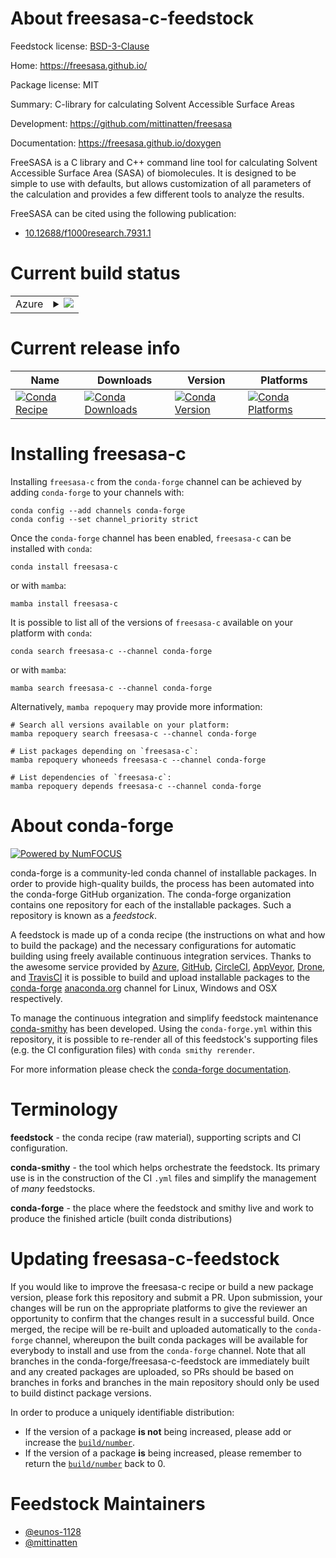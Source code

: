 About freesasa-c-feedstock
==========================

Feedstock license: [BSD-3-Clause](https://github.com/conda-forge/freesasa-c-feedstock/blob/main/LICENSE.txt)

Home: https://freesasa.github.io/

Package license: MIT

Summary: C-library for calculating Solvent Accessible Surface Areas

Development: https://github.com/mittinatten/freesasa

Documentation: https://freesasa.github.io/doxygen

FreeSASA is a C library and C++ command line tool for calculating Solvent Accessible Surface Area (SASA) of biomolecules.
It is designed to be simple to use with defaults, but allows customization of all parameters of the calculation and provides a few different tools to analyze the results.

FreeSASA can be cited using the following publication:
  - [10.12688/f1000research.7931.1](http://dx.doi.org/10.12688/f1000research.7931.1)

Current build status
====================


<table>
    
  <tr>
    <td>Azure</td>
    <td>
      <details>
        <summary>
          <a href="https://dev.azure.com/conda-forge/feedstock-builds/_build/latest?definitionId=26060&branchName=main">
            <img src="https://dev.azure.com/conda-forge/feedstock-builds/_apis/build/status/freesasa-c-feedstock?branchName=main">
          </a>
        </summary>
        <table>
          <thead><tr><th>Variant</th><th>Status</th></tr></thead>
          <tbody><tr>
              <td>linux_64</td>
              <td>
                <a href="https://dev.azure.com/conda-forge/feedstock-builds/_build/latest?definitionId=26060&branchName=main">
                  <img src="https://dev.azure.com/conda-forge/feedstock-builds/_apis/build/status/freesasa-c-feedstock?branchName=main&jobName=linux&configuration=linux%20linux_64_" alt="variant">
                </a>
              </td>
            </tr><tr>
              <td>linux_aarch64</td>
              <td>
                <a href="https://dev.azure.com/conda-forge/feedstock-builds/_build/latest?definitionId=26060&branchName=main">
                  <img src="https://dev.azure.com/conda-forge/feedstock-builds/_apis/build/status/freesasa-c-feedstock?branchName=main&jobName=linux&configuration=linux%20linux_aarch64_" alt="variant">
                </a>
              </td>
            </tr><tr>
              <td>linux_ppc64le</td>
              <td>
                <a href="https://dev.azure.com/conda-forge/feedstock-builds/_build/latest?definitionId=26060&branchName=main">
                  <img src="https://dev.azure.com/conda-forge/feedstock-builds/_apis/build/status/freesasa-c-feedstock?branchName=main&jobName=linux&configuration=linux%20linux_ppc64le_" alt="variant">
                </a>
              </td>
            </tr><tr>
              <td>osx_64</td>
              <td>
                <a href="https://dev.azure.com/conda-forge/feedstock-builds/_build/latest?definitionId=26060&branchName=main">
                  <img src="https://dev.azure.com/conda-forge/feedstock-builds/_apis/build/status/freesasa-c-feedstock?branchName=main&jobName=osx&configuration=osx%20osx_64_" alt="variant">
                </a>
              </td>
            </tr><tr>
              <td>osx_arm64</td>
              <td>
                <a href="https://dev.azure.com/conda-forge/feedstock-builds/_build/latest?definitionId=26060&branchName=main">
                  <img src="https://dev.azure.com/conda-forge/feedstock-builds/_apis/build/status/freesasa-c-feedstock?branchName=main&jobName=osx&configuration=osx%20osx_arm64_" alt="variant">
                </a>
              </td>
            </tr>
          </tbody>
        </table>
      </details>
    </td>
  </tr>
</table>

Current release info
====================

| Name | Downloads | Version | Platforms |
| --- | --- | --- | --- |
| [![Conda Recipe](https://img.shields.io/badge/recipe-freesasa--c-green.svg)](https://anaconda.org/conda-forge/freesasa-c) | [![Conda Downloads](https://img.shields.io/conda/dn/conda-forge/freesasa-c.svg)](https://anaconda.org/conda-forge/freesasa-c) | [![Conda Version](https://img.shields.io/conda/vn/conda-forge/freesasa-c.svg)](https://anaconda.org/conda-forge/freesasa-c) | [![Conda Platforms](https://img.shields.io/conda/pn/conda-forge/freesasa-c.svg)](https://anaconda.org/conda-forge/freesasa-c) |

Installing freesasa-c
=====================

Installing `freesasa-c` from the `conda-forge` channel can be achieved by adding `conda-forge` to your channels with:

```
conda config --add channels conda-forge
conda config --set channel_priority strict
```

Once the `conda-forge` channel has been enabled, `freesasa-c` can be installed with `conda`:

```
conda install freesasa-c
```

or with `mamba`:

```
mamba install freesasa-c
```

It is possible to list all of the versions of `freesasa-c` available on your platform with `conda`:

```
conda search freesasa-c --channel conda-forge
```

or with `mamba`:

```
mamba search freesasa-c --channel conda-forge
```

Alternatively, `mamba repoquery` may provide more information:

```
# Search all versions available on your platform:
mamba repoquery search freesasa-c --channel conda-forge

# List packages depending on `freesasa-c`:
mamba repoquery whoneeds freesasa-c --channel conda-forge

# List dependencies of `freesasa-c`:
mamba repoquery depends freesasa-c --channel conda-forge
```


About conda-forge
=================

[![Powered by
NumFOCUS](https://img.shields.io/badge/powered%20by-NumFOCUS-orange.svg?style=flat&colorA=E1523D&colorB=007D8A)](https://numfocus.org)

conda-forge is a community-led conda channel of installable packages.
In order to provide high-quality builds, the process has been automated into the
conda-forge GitHub organization. The conda-forge organization contains one repository
for each of the installable packages. Such a repository is known as a *feedstock*.

A feedstock is made up of a conda recipe (the instructions on what and how to build
the package) and the necessary configurations for automatic building using freely
available continuous integration services. Thanks to the awesome service provided by
[Azure](https://azure.microsoft.com/en-us/services/devops/), [GitHub](https://github.com/),
[CircleCI](https://circleci.com/), [AppVeyor](https://www.appveyor.com/),
[Drone](https://cloud.drone.io/welcome), and [TravisCI](https://travis-ci.com/)
it is possible to build and upload installable packages to the
[conda-forge](https://anaconda.org/conda-forge) [anaconda.org](https://anaconda.org/)
channel for Linux, Windows and OSX respectively.

To manage the continuous integration and simplify feedstock maintenance
[conda-smithy](https://github.com/conda-forge/conda-smithy) has been developed.
Using the ``conda-forge.yml`` within this repository, it is possible to re-render all of
this feedstock's supporting files (e.g. the CI configuration files) with ``conda smithy rerender``.

For more information please check the [conda-forge documentation](https://conda-forge.org/docs/).

Terminology
===========

**feedstock** - the conda recipe (raw material), supporting scripts and CI configuration.

**conda-smithy** - the tool which helps orchestrate the feedstock.
                   Its primary use is in the construction of the CI ``.yml`` files
                   and simplify the management of *many* feedstocks.

**conda-forge** - the place where the feedstock and smithy live and work to
                  produce the finished article (built conda distributions)


Updating freesasa-c-feedstock
=============================

If you would like to improve the freesasa-c recipe or build a new
package version, please fork this repository and submit a PR. Upon submission,
your changes will be run on the appropriate platforms to give the reviewer an
opportunity to confirm that the changes result in a successful build. Once
merged, the recipe will be re-built and uploaded automatically to the
`conda-forge` channel, whereupon the built conda packages will be available for
everybody to install and use from the `conda-forge` channel.
Note that all branches in the conda-forge/freesasa-c-feedstock are
immediately built and any created packages are uploaded, so PRs should be based
on branches in forks and branches in the main repository should only be used to
build distinct package versions.

In order to produce a uniquely identifiable distribution:
 * If the version of a package **is not** being increased, please add or increase
   the [``build/number``](https://docs.conda.io/projects/conda-build/en/latest/resources/define-metadata.html#build-number-and-string).
 * If the version of a package **is** being increased, please remember to return
   the [``build/number``](https://docs.conda.io/projects/conda-build/en/latest/resources/define-metadata.html#build-number-and-string)
   back to 0.

Feedstock Maintainers
=====================

* [@eunos-1128](https://github.com/eunos-1128/)
* [@mittinatten](https://github.com/mittinatten/)

